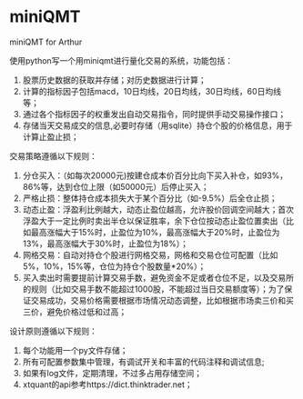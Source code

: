 # miniQMT
miniQMT for Arthur


使用python写一个用miniqmt进行量化交易的系统，功能包括：
1. 股票历史数据的获取并存储；对历史数据进行计算；
2. 计算的指标因子包括macd，10日均线，20日均线，30日均线，60日均线等；
3. 通过各个指标因子的权重发出自动交易指令，同时提供手动交易操作接口；
4. 存储当天交易成交的信息,必要时存储（用sqlite）持仓个股的价格信息，用于计算止盈止损；

交易策略遵循以下规则：
1. 分仓买入：（如每次20000元)按建仓成本价百分比向下买入补仓，如93%，86%等，达到仓位上限（如50000元）后停止买入；
2. 严格止损：整体持仓成本损失大于某个百分比（如-9.5%）后全仓止损；
3. 动态止盈：浮盈利比例越大，动态止盈位越高，允许股价回调空间越大；首次浮盈大于一定比例时卖出半仓以保证胜率，余下仓位按动态止盈位置卖出（比如最高涨幅大于15%时，止盈位为10%，最高涨幅大于20%时，止盈位为13%，最高涨幅大于30%时，止盈位为18%）；
4. 网格交易：自动对持仓个股进行网格交易，网格和交易仓位可配置（比如5%，10%，15%等，仓位为持仓个股数量*20%）；
5. 买入卖出时需要提前计算交易手数，避免资金不足或者仓位不足，以及交易所的规则（比如交易手数不能超过1000股，不能超过当日交易额度等）；为了保证交易成功，交易价格需要根据市场情况动态调整，比如根据市场卖三价和买三价，避免价格过低和过高；


设计原则遵循以下规则：
1. 每个功能用一个py文件存储；
2. 所有可配置参数集中管理，有调试开关和丰富的代码注释和调试信息;
3. 如果有log文件，定期清理，不过多占用存储空间；
4. xtquant的api参考https://dict.thinktrader.net；